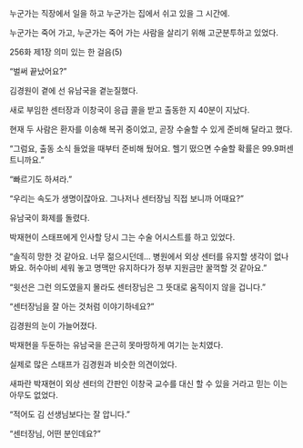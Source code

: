 누군가는 직장에서 일을 하고 누군가는 집에서 쉬고 있을 그 시간에.

누군가는 죽어 가고, 누군가는 죽어 가는 사람을 살리기 위해 고군분투하고 있었다.

256화 제1장 의미 있는 한 걸음(5)

“벌써 끝났어요?”

김경원이 곁에 선 유남국을 곁눈질했다.

새로 부임한 센터장과 이창국이 응급 콜을 받고 출동한 지 40분이 지났다.

현재 두 사람은 환자를 이송해 복귀 중이었고, 곧장 수술할 수 있게 준비해 달라고 했다.

“그럼요, 출동 소식 들었을 때부터 준비해 뒀어요. 헬기 떴으면 수술할 확률은 99.9퍼센트니까요.”

“빠르기도 하셔라.”

“우리는 속도가 생명이잖아요. 그나저나 센터장님 직접 보니까 어때요?”

유남국이 화제를 돌렸다.

박재현이 스태프에게 인사할 당시 그는 수술 어시스트를 하고 있었다.

“솔직히 망한 것 같아요. 너무 젊으시던데… 병원에서 외상 센터를 유지할 생각이 없나 봐요. 허수아비 세워 놓고 명맥만 유지하다가 정부 지원금만 꿀꺽할 것 같아요.”

“윗선은 그런 의도였을지 몰라도 센터장님은 그 뜻대로 움직이지 않을 겁니다.”

“센터장님을 잘 아는 것처럼 이야기하네요?”

김경원의 눈이 가늘어졌다.

박재현을 두둔하는 유남국을 은근히 못마땅하게 여기는 눈치였다.

실제로 많은 스태프가 김경원과 비슷한 의견이었다.

새파란 박재현이 외상 센터의 간판인 이창국 교수를 대신 할 수 있을 거라고 믿는 이는 아무도 없었다.

“적어도 김 선생님보다는 잘 압니다.”

“센터장님, 어떤 분인데요?”